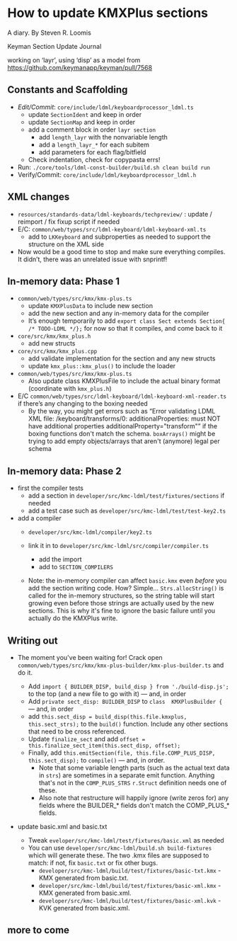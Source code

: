 # How to update KMXPlus sections

A diary.
By Steven R. Loomis

Keyman Section Update Journal

working on ‘layr’, using ‘disp’ as a model from https://github.com/keymanapp/keyman/pull/7568

## Constants and Scaffolding

- *Edit/Commit*: `core/include/ldml/keyboardprocessor_ldml.ts`
    - update `SectionIdent` and keep in order
    - update `SectionMap` and keep in order
    - add a comment block in order `layr section`
        - add `length_layr` with the nonvariable length
        - add a `length_layr_*` for each subitem
        - add parameters for each flag/bitfield
    - Check indentation, check for copypasta errs!
- Run: `./core/tools/ldml-const-builder/build.sh clean build run`
- Verify/Commit: `core/include/ldml/keyboardprocessor_ldml.h`

## XML changes

- `resources/standards-data/ldml-keyboards/techpreview/`  : update / reimport / fix fixup script if needed
- E/C: `common/web/types/src/ldml-keyboard/ldml-keyboard-xml.ts`
    - add to `LKKeyboard` and subproperties as needed to support the structure on the XML side
- Now would be a good time to stop and make sure everything compiles. It didn’t, there was an unrelated issue with snprintf!

## In-memory data: Phase 1

- `common/web/types/src/kmx/kmx-plus.ts`
    - update `KMXPlusData` to include new section
    - add the new section and any in-memory data for the compiler
    - It’s enough temporarily to add `export class Sect extends Section{ /* TODO-LDML */};` for now so that it compiles, and come back to it
- `core/src/kmx/kmx_plus.h`
    - add new structs
- `core/src/kmx/kmx_plus.cpp`
    - add validate implementation for the section and any new structs
    - update `kmx_plus::kmx_plus()` to include the loader
- `common/web/types/src/kmx/kmx-plus.ts`
    - Also update class KMXPlusFile to include the actual binary format (coordinate with `kmx_plus.h`)
- E/C `common/web/types/src/ldml-keyboard/ldml-keyboard-xml-reader.ts` if there’s any changing to the boxing needed
    - By the way, you might get errors such as “Error validating LDML XML file: /keyboard/transforms/0: additionalProperties: must NOT have additional properties additionalProperty="transform"” if the boxing functions don't match the schema. `boxArrays()` might be trying to add empty objects/arrays that aren't (anymore) legal per schema

## In-memory data: Phase 2

- first the compiler tests
    - add a section in `developer/src/kmc-ldml/test/fixtures/sections` if needed
    - add a test case such as `developer/src/kmc-ldml/test/test-key2.ts`
- add a compiler
    - `developer/src/kmc-ldml/compiler/key2.ts`
    - link it in to `developer/src/kmc-ldml/src/compiler/compiler.ts`
        - add the import
        - add to `SECTION_COMPILERS`

    - Note: the in-memory compiler can affect `basic.kmx` even _before_ you add the section writing code. How? Simple… `Strs.allocString()` is called for the in-memory structures, so the string table will start growing even before those strings are actually used by the new sections.  This is why it's fine to ignore the basic failure until you actually do the KMXPlus write.

## Writing out

- The moment you've been waiting for! Crack open `common/web/types/src/kmx/kmx-plus-builder/kmx-plus-builder.ts` and do it.
    - Add `import { BUILDER_DISP, build_disp } from './build-disp.js';` to the top (and a new file to go with it) — and, in order
    - Add `private sect_disp: BUILDER_DISP` to `class  KMXPlusBuilder {` — and, in order
    - add `this.sect_disp = build_disp(this.file.kmxplus, this.sect_strs);` to the `build()` function.  Include any other sections that need to be cross referenced.
    - Update `finalize_sect` and add `offset = this.finalize_sect_item(this.sect_disp, offset);`
    - Finally, add `this.emitSection(file, this.file.COMP_PLUS_DISP, this.sect_disp);` to `compile()` — and, in order.
        - Note that some variable length parts (such as the actual text data in `strs`) are sometimes in a separate emit function. Anything that's not in the `COMP_PLUS_STRS` `r.Struct` definition needs one of these.
        - Also note that restructure will happily ignore (write zeros for) any fields where the BUILDER_* fields don't match the COMP_PLUS_* fields.

- update basic.xml and basic.txt
    - Tweak `eveloper/src/kmc-ldml/test/fixtures/basic.xml` as needed
    - You can use `developer/src/kmc-ldml/build.sh build-fixtures` which will generate these. The two .kmx files are supposed to match: if not, fix `basic.txt` or fix other bugs.
        - `developer/src/kmc-ldml/build/test/fixtures/basic-txt.kmx` - KMX generated from basic.txt.
        - `developer/src/kmc-ldml/build/test/fixtures/basic-xml.kmx` - KMX generated from basic.xml.
        - `developer/src/kmc-ldml/build/test/fixtures/basic-xml.kvk` - KVK generated from basic.xml.

## more to come
